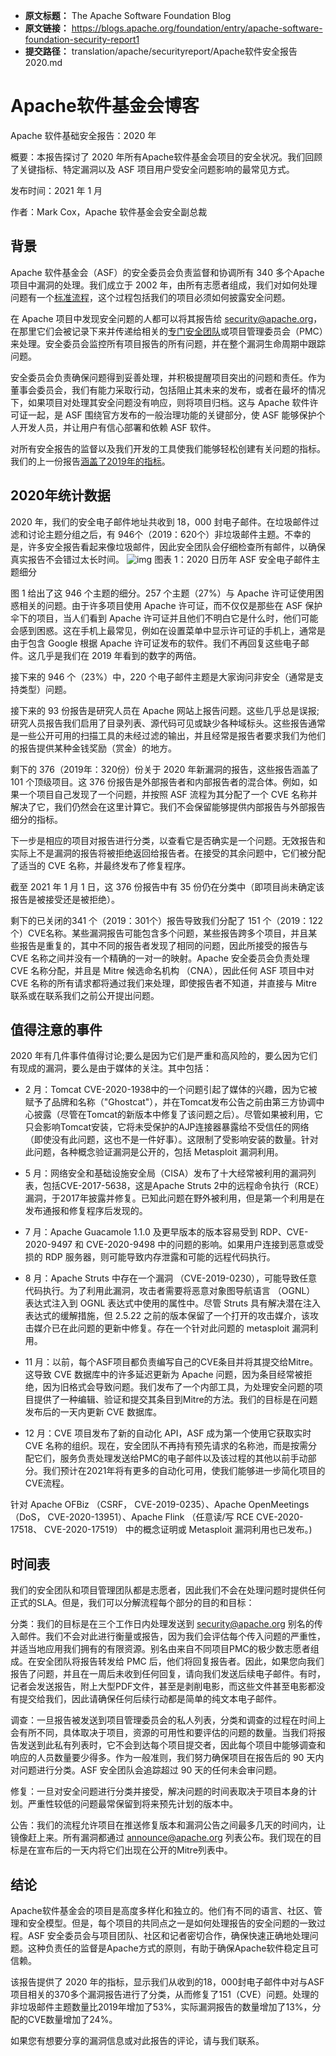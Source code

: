- **原文标题：** The Apache Software Foundation Blog
- **原文链接：** https://blogs.apache.org/foundation/entry/apache-software-foundation-security-report1
- **提交路径：** translation/apache/securityreport/Apache软件安全报告2020.md

# Apache软件基金会博客
Apache 软件基础安全报告：2020 年

概要：本报告探讨了 2020  年所有Apache软件基金会项目的安全状况。我们回顾了关键指标、特定漏洞以及 ASF 项目用户受安全问题影响的最常见方式。

发布时间：2021 年 1 月

作者：Mark Cox，Apache 软件基金会安全副总裁

## 背景

Apache 软件基金会（ASF）的安全委员会负责监督和协调所有 340 多个Apache项目中漏洞的处理。我们成立于 2002 年，由所有志愿者组成，我们对如何处理问题有一个[标准流程](https://s.apache.org/cveprocess)，这个过程包括我们的项目必须如何披露安全问题。

 在 Apache 项目中发现安全问题的人都可以将其报告给 security@apache.org，在那里它们会被记录下来并传递给相关的[专门安全团队](https://apache.org/security/projects.html)或项目管理委员会（PMC）来处理。安全委员会监控所有项目报告的所有问题，并在整个漏洞生命周期中跟踪问题。

安全委员会负责确保问题得到妥善处理，并积极提醒项目突出的问题和责任。作为董事会委员会，我们有能力采取行动，包括阻止其未来的发布，或者在最坏的情况下，如果项目对处理其安全问题没有响应，则将项目归档。这与 Apache 软件许可证一起，是 ASF 围绕官方发布的一般治理功能的关键部分，使 ASF 能够保护个人开发人员，并让用户有信心部署和依赖 ASF 软件。

对所有安全报告的监督以及我们开发的工具使我们能够轻松创建有关问题的指标。我们的上一份报告[涵盖了2019年的指标](https://blogs.apache.org/foundation/entry/apache-software-foundation-security-report)。

## 2020年统计数据

2020 年，我们的安全电子邮件地址共收到 18，000 封电子邮件。在垃圾邮件过滤和讨论主题分组之后，有 946个（2019：620个）非垃圾邮件主题。不幸的是，许多安全报告看起来像垃圾邮件，因此安全团队会仔细检查所有邮件，以确保真实报告不会错过太长时间。
![img](https://lh5.googleusercontent.com/oNWUqrENFNXhWmIgpq1Sq9LLO9LbJdOXcxf0M4LomAYDGiENfs60pIdAHkttKM4kMDf2IfKVja-IjJA9lYOwabmW-xyIwxvuC0D4LEaA9LLp57HWONyR3VscbR80ndJMXz7Zr2jA)
图表 1：2020 日历年 ASF 安全电子邮件主题细分


图 1 给出了这 946 个主题的细分。257 个主题（27%）与 Apache 许可证使用困惑相关的问题。由于许多项目使用 Apache 许可证，而不仅仅是那些在 ASF 保护伞下的项目，当人们看到 Apache 许可证并且他们不明白它是什么时，他们可能会感到困惑。这在手机上最常见，例如在设置菜单中显示许可证的手机上，通常是由于包含 Google 根据 Apache 许可证发布的软件。我们不再回复这些电子邮件。这几乎是我们在 2019 年看到的数字的两倍。

接下来的 946 个（23%）中，220 个电子邮件主题是大家询问非安全（通常是支持类型）问题。

接下来的 93 份报告是研究人员在 Apache 网站上报告问题。这些几乎总是误报;研究人员报告我们启用了目录列表、源代码可见或缺少各种域标头。这些报告通常是一些公开可用的扫描工具的未经过滤的输出，并且经常是报告者要求我们为他们的报告提供某种金钱奖励（赏金）的地方。

剩下的 376（2019年：320份）份关于 2020 年新漏洞的报告，这些报告涵盖了 101 个顶级项目。这 376 份报告是外部报告者和内部报告者的混合体。例如，如果一个项目自己发现了一个问题，并按照 ASF 流程为其分配了一个 CVE 名称并解决了它，我们仍然会在这里计算它。我们不会保留能够提供内部报告与外部报告细分的指标。

下一步是相应的项目对报告进行分类，以查看它是否确实是一个问题。无效报告和实际上不是漏洞的报告将被拒绝返回给报告者。在接受的其余问题中，它们被分配了适当的 CVE 名称，并最终发布了修复程序。

截至 2021 年 1 月 1 日，这 376 份报告中有 35 份仍在分类中（即项目尚未确定该报告是被接受还是被拒绝）。

剩下的已关闭的341 个（2019：301个）报告导致我们分配了 151 个（2019：122个）CVE名称。某些漏洞报告可能包含多个问题，某些报告跨多个项目，并且某些报告是重复的，其中不同的报告者发现了相同的问题，因此所接受的报告与 CVE 名称之间并没有一个精确的一对一的映射。Apache 安全委员会负责处理 CVE 名称分配，并且是 Mitre 候选命名机构 （CNA），因此任何 ASF 项目中对 CVE 名称的所有请求都将通过我们来处理，即使报告者不知道，并直接与 Mitre 联系或在联系我们之前公开提出问题。

## 值得注意的事件

2020 年有几件事件值得讨论;要么是因为它们是严重和高风险的，要么因为它们有现成的漏洞，要么是由于媒体的关注。其中包括：

- 2 月：Tomcat CVE-2020-1938中的一个问题引起了媒体的兴趣，因为它被赋予了品牌和名称（"Ghostcat"），并在Tomcat发布公告之前由第三方协调中心披露（尽管在Tomcat的新版本中修复了该问题之后）。尽管如果被利用，它只会影响Tomcat安装，它将未受保护的AJP连接器暴露给不受信任的网络（即使没有此问题，这也不是一件好事）。这限制了受影响安装的数量。针对此问题，各种概念验证漏洞是公开的，包括 Metasploit 漏洞利用。

- 5 月：网络安全和基础设施安全局（CISA）发布了十大经常被利用的漏洞列表，包括CVE-2017-5638，这是Apache Struts 2中的远程命令执行（RCE）漏洞，于2017年披露并修复。已知此问题在野外被利用，但是第一个利用是在发布通报和修复程序后发现的。

- 7 月：Apache Guacamole 1.1.0 及更早版本的版本容易受到 RDP、CVE-2020-9497 和 CVE-2020-9498 中的问题的影响。如果用户连接到恶意或受损的 RDP 服务器，则可能导致内存泄露和可能的远程代码执行。

- 8 月：Apache Struts 中存在一个漏洞 （CVE-2019-0230），可能导致任意代码执行。为了利用此漏洞，攻击者需要将恶意对象图导航语言 （OGNL） 表达式注入到 OGNL 表达式中使用的属性中。尽管 Struts 具有解决潜在注入表达式的缓解措施，但 2.5.22 之前的版本保留了一个打开的攻击媒介，该攻击媒介已在此问题的更新中修复。存在一个针对此问题的 metasploit 漏洞利用。

- 11 月：以前，每个ASF项目都负责编写自己的CVE条目并将其提交给Mitre。这导致 CVE 数据库中的许多延迟更新为 Apache 问题，因为条目经常被拒绝，因为旧格式会导致问题。我们发布了一个内部工具，为处理安全问题的项目提供了一种编辑、验证和提交其条目到Mitre的方法。我们的目标是在问题发布后的一天内更新 CVE 数据库。

- 12 月：CVE 项目发布了新的自动化 API，ASF 成为第一个使用它获取实时 CVE 名称的组织。现在，安全团队不再持有预先请求的名称池，而是按需分配它们，服务负责处理发送给PMC的电子邮件以及该过程的其他以前手动部分。我们预计在2021年将有更多的自动化可用，使我们能够进一步简化项目的CVE流程。

针对 Apache OFBiz （CSRF， CVE-2019-0235）、Apache OpenMeetings （DoS， CVE-2020-13951）、Apache Flink （任意读/写 RCE CVE-2020-17518、 CVE-2020-17519） 中的概念证明或 Metasploit 漏洞利用也已发布。)

## 时间表
我们的安全团队和项目管理团队都是志愿者，因此我们不会在处理问题时提供任何正式的SLA。但是，我们可以分解流程每个部分的目的和目标：

分类：我们的目标是在三个工作日内处理发送到 security@apache.org 别名的传入邮件。我们不会对此进行衡量或报告，因为我们会评估每个传入问题的严重性，并适当地应用我们拥有的有限资源。别名由来自不同项目PMC的极少数志愿者组成。在安全团队将报告转发给 PMC 后，他们将回复报告者。因此，如果您向我们报告了问题，并且在一周后未收到任何回复，请向我们发送后续电子邮件。有时，记者会发送报告，附上大型PDF文件，甚至是剥削电影，而这些文件甚至电影都没有提交给我们，因此请确保任何后续行动都是简单的纯文本电子邮件。

调查：一旦报告被发送到项目管理委员会的私人列表，分类和调查的过程在时间上会有所不同，具体取决于项目，资源的可用性和要评估的问题的数量。当我们将报告发送到此私有列表时，它不会到达每个项目提交者，因此每个项目中能够调查和响应的人员数量要少得多。作为一般准则，我们努力确保项目在报告后的 90 天内对问题进行分类。ASF 安全团队会追踪超过 90 天的任何未会审问题。

修复：一旦对安全问题进行分类并接受，解决问题的时间表取决于项目本身的计划。严重性较低的问题最常保留到将来预先计划的版本中。

公告：我们的流程允许项目在推送修复版本和漏洞公告之间最多几天的时间内，让镜像赶上来。所有漏洞都通过 announce@apache.org 列表公布。我们现在的目标是在宣布后的一天内将它们出现在公开的Mitre列表中。

## 结论
Apache软件基金会的项目是高度多样化和独立的。他们有不同的语言、社区、管理和安全模型。但是，每个项目的共同点之一是如何处理报告的安全问题的一致过程。ASF 安全委员会与项目团队、社区和记者密切合作，确保快速正确地处理问题。这种负责任的监督是Apache方式的原则，有助于确保Apache软件稳定且可信赖。

该报告提供了 2020 年的指标，显示我们从收到的18，000封电子邮件中对与ASF项目相关的370多个漏洞报告进行了分类，从而修复了151（CVE）问题。处理的非垃圾邮件主题数量比2019年增加了53%，实际漏洞报告的数量增加了13%，分配的CVE数量增加了24%。

如果您有想要分享的漏洞信息或对此报告的评论，请与我们联系。
